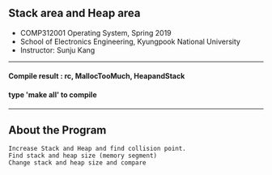 
 ## Stack area and Heap area
 * COMP312001 Operating System, Spring 2019
 * School of Electronics Engineering, Kyungpook National University
 * Instructor: Sunju Kang
-------------------------------------------------------------------------------------- 

 #### Compile result : rc, MallocTooMuch, HeapandStack 
 #### type 'make all' to compile

------------------------------------------------------------------------------------
 ## About the Program
```
Increase Stack and Heap and find collision point.
Find stack and heap size (memory segment)
Change stack and heap size and compare
```



